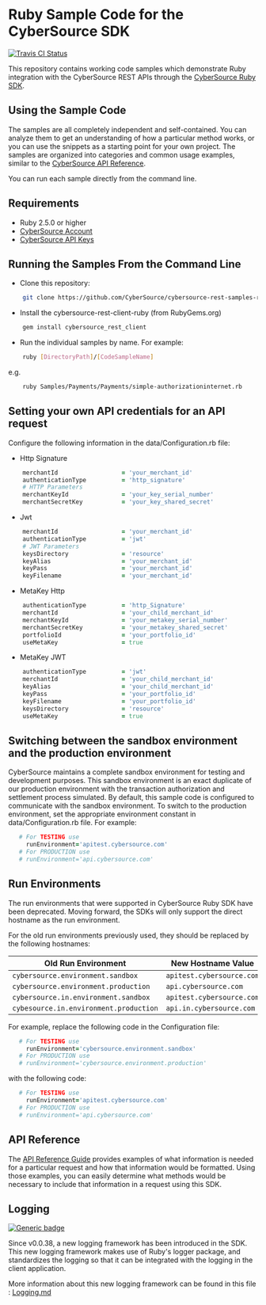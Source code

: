 # Ruby Sample Code for the CyberSource SDK

[![Travis CI Status](https://travis-ci.org/CyberSource/cybersource-rest-samples-ruby.svg?branch=master)](https://travis-ci.org/CyberSource/cybersource-rest-samples-ruby)

This repository contains working code samples which demonstrate Ruby integration with the CyberSource REST APIs through the [CyberSource Ruby SDK](https://github.com/CyberSource/cybersource-rest-client-ruby).


## Using the Sample Code

The samples are all completely independent and self-contained. You can analyze them to get an understanding of how a particular method works, or you can use the snippets as a starting point for your own project.  The samples are organized into categories and common usage examples, similar to the [CyberSource API Reference](http://developer.cybersource.com/api/reference).

You can run each sample directly from the command line.

## Requirements

* Ruby 2.5.0 or higher
* [CyberSource Account](https://developer.cybersource.com/api/developer-guides/dita-gettingstarted/registration.html)
* [CyberSource API Keys](https://developer.cybersource.com/api/developer-guides/dita-gettingstarted/registration/createCertSharedKey.html)

## Running the Samples From the Command Line

* Clone this repository:

```bash
    git clone https://github.com/CyberSource/cybersource-rest-samples-ruby
```

* Install the cybersource-rest-client-ruby (from RubyGems.org)

```bash
    gem install cybersource_rest_client
```
* Run the individual samples by name. For example: 

```bash
    ruby [DirectoryPath]/[CodeSampleName]
```
e.g.

```bash
    ruby Samples/Payments/Payments/simple-authorizationinternet.rb
```

## Setting your own API credentials for an API request

Configure the following information in the data/Configuration.rb file:
  
* Http Signature 

```ruby
    merchantId                  = 'your_merchant_id'
    authenticationType          = 'http_signature'
    # HTTP Parameters
    merchantKeyId               = 'your_key_serial_number'
    merchantSecretKey           = 'your_key_shared_secret'
```

* Jwt

```ruby
    merchantId                  = 'your_merchant_id'
    authenticationType          = 'jwt'
    # JWT Parameters
    keysDirectory               = 'resource'
    keyAlias                    = 'your_merchant_id'
    keyPass                     = 'your_merchant_id'
    keyFilename                 = 'your_merchant_id'
```

* MetaKey Http

```ruby
    authenticationType          = 'http_Signature'
    merchantId                  = 'your_child_merchant_id'
    merchantKeyId               = 'your_metakey_serial_number'
    merchantSecretKey           = 'your_metakey_shared_secret'
    portfolioId                 = 'your_portfolio_id'
    useMetaKey                  = true
```

* MetaKey JWT

```ruby
    authenticationType          = 'jwt'
    merchantId                  = 'your_child_merchant_id'
    keyAlias                    = 'your_child_merchant_id'
    keyPass                     = 'your_portfolio_id'
    keyFilename                 = 'your_portfolio_id'
    keysDirectory               = 'resource'
    useMetaKey                  = true
```

## Switching between the sandbox environment and the production environment

CyberSource maintains a complete sandbox environment for testing and development purposes. This sandbox environment is an exact duplicate of our production environment with the transaction authorization and settlement process simulated. By default, this sample code is configured to communicate with the sandbox environment. To switch to the production environment, set the appropriate environment constant in data/Configuration.rb file.  For example:

```ruby
   # For TESTING use
     runEnvironment='apitest.cybersource.com'
   # For PRODUCTION use
   # runEnvironment='api.cybersource.com'
```

## Run Environments

The run environments that were supported in CyberSource Ruby SDK have been deprecated.
Moving forward, the SDKs will only support the direct hostname as the run environment.

For the old run environments previously used, they should be replaced by the following hostnames:

| Old Run Environment                             | New Hostname Value           |
| ----------------------------------------------- | ---------------------------- |
| `cybersource.environment.sandbox`               | `apitest.cybersource.com`    |
| `cybersource.environment.production`            | `api.cybersource.com`        |
| `cybersource.in.environment.sandbox`            | `apitest.cybersource.com`    |
| `cybesource.in.environment.production`          | `api.in.cybersource.com`     |

For example, replace the following code in the Configuration file:

```ruby
   # For TESTING use
     runEnvironment='cybersource.environment.sandbox'
   # For PRODUCTION use
   # runEnvironment='cybersource.environment.production'
```

with the following code:

```ruby
   # For TESTING use
     runEnvironment='apitest.cybersource.com'
   # For PRODUCTION use
   # runEnvironment='api.cybersource.com'
```

## API Reference

The [API Reference Guide](http://developer.cybersource.com/api/reference) provides examples of what information is needed for a particular request and how that information would be formatted. Using those examples, you can easily determine what methods would be necessary to include that information in a request using this SDK.

## Logging

[![Generic badge](https://img.shields.io/badge/LOGGING-NEW-GREEN.svg)](https://shields.io/)

Since v0.0.38, a new logging framework has been introduced in the SDK. This new logging framework makes use of Ruby's logger package, and standardizes the logging so that it can be integrated with the logging in the client application.

More information about this new logging framework can be found in this file : [Logging.md](Logging.md)
